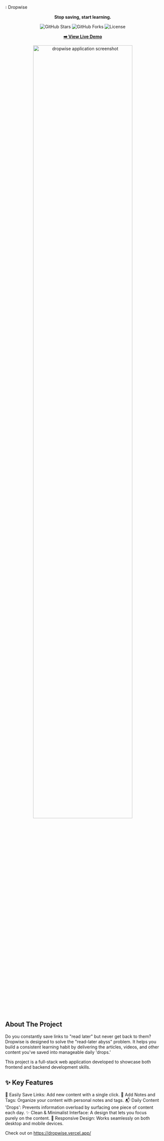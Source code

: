 💧 Dropwise
<p align="center">
<strong>Stop saving, start learning.</strong>
</p>

<p align="center">
<img src="https://img.shields.io/github/stars/your-repo/your-repo?style=social" alt="GitHub Stars">
<img src="https://img.shields.io/github/forks/your-repo/your-repo?style=social" alt="GitHub Forks">
<img src="https://img.shields.io/github/license/your-repo/your-repo" alt="License">
</p>

<p align="center">
<a href="<your-live-demo-url>"><strong>➡️ View Live Demo</strong></a>
</p>

<p align="center">
<img src="<your-screenshot-url>" alt="dropwise application screenshot" width="80%">
</p>

## About The Project
Do you constantly save links to "read later" but never get back to them? Dropwise is designed to solve the "read-later abyss" problem. It helps you build a consistent learning habit by delivering the articles, videos, and other content you've saved into manageable daily 'drops.'

This project is a full-stack web application developed to showcase both frontend and backend development skills.

## ✨ Key Features
🔗 Easily Save Links: Add new content with a single click.
📝 Add Notes and Tags: Organize your content with personal notes and tags.
📬 Daily Content 'Drops': Prevents information overload by surfacing one piece of content each day.
✨ Clean & Minimalist Interface: A design that lets you focus purely on the content.
📱 Responsive Design: Works seamlessly on both desktop and mobile devices.


Check out on https://dropwise.vercel.app/